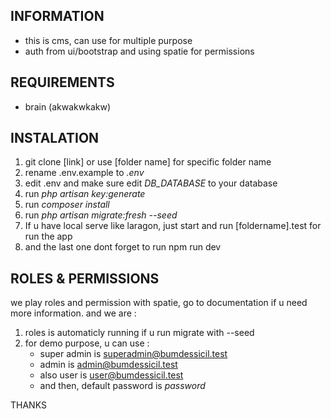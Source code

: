 ## INFORMATION

-   this is cms, can use for multiple purpose
-   auth from ui/bootstrap and using spatie for permissions

## REQUIREMENTS

-   brain (akwakwkakw)

## INSTALATION

1. git clone [link] or use [folder name] for specific folder name
2. rename .env.example to *.env*
5. edit .env and make sure edit *DB_DATABASE* to your database
3. run *php artisan key:generate*
4. run *composer install*
7. run *php artisan migrate:fresh --seed*
8. If u have local serve like laragon, just start and run [foldername].test for run the app
9. and the last one dont forget to run npm run dev

## ROLES & PERMISSIONS

we play roles and permission with spatie, go to documentation if u need more information.
and we are :

1. roles is automaticly running if u run migrate with --seed
2. for demo purpose, u can use :
    - super admin is superadmin@bumdessicil.test
    - admin is admin@bumdessicil.test
    - also user is user@bumdessicil.test
    - and then, default password is _password_

THANKS
